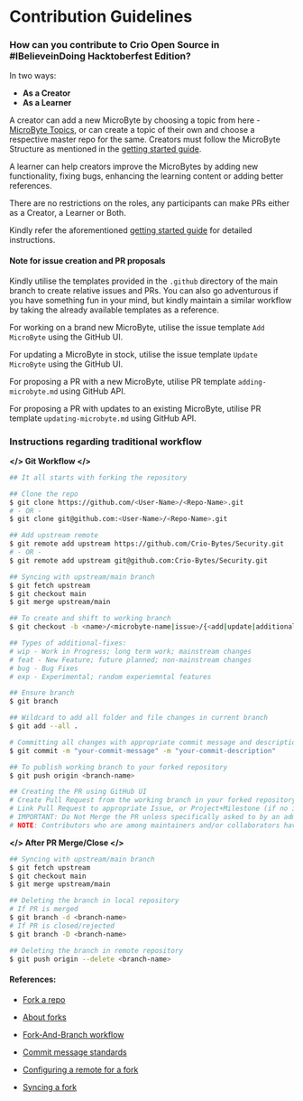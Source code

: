 # Contribution Guidelines



### How can you contribute to Crio Open Source in #IBelieveinDoing Hacktoberfest Edition?



In two ways:

- **As a Creator**
- **As a Learner**



A creator can add a new MicroByte by choosing a topic from here - [MicroByte Topics](https://docs.google.com/spreadsheets/d/15SY0OvF-ruqVtvWUogxRg51m6J5VZhbyGECPYIsQdi8/edit?usp=sharing), or can create a topic of their own and choose a respective master repo for the same. Creators must follow the MicroByte Structure as mentioned in the [getting started guide](https://docs.google.com/document/d/1WYVo-O1--RX3hGr6hxPRm6Mz_ky1ErNDUfUZv6oEw_s/edit#heading=h.bc09i7s92ri9). 



A learner can help creators improve the MicroBytes by adding new functionality, fixing bugs, enhancing the learning content or adding better references. 

There are no restrictions on the roles, any participants can make PRs either as a Creator, a Learner or Both. 

Kindly refer the aforementioned [getting started guide](https://docs.google.com/document/d/1WYVo-O1--RX3hGr6hxPRm6Mz_ky1ErNDUfUZv6oEw_s/edit#heading=h.bc09i7s92ri9) for detailed instructions.

#### Note for issue creation and PR proposals

Kindly utilise the templates provided in the `.github` directory of the main branch to create relative issues and PRs. You can also go adventurous if you have something fun in your mind, but kindly maintain a similar workflow by taking the already available templates as a reference.

For working on a brand new MicroByte, utilise the issue template `Add MicroByte` using the GitHub UI.

For updating a MicroByte in stock, utilise the issue template `Update MicroByte` using the GitHub UI.

For proposing a PR with a new MicroByte, utilise PR template `adding-microbyte.md` using GitHub API.

For proposing a PR with updates to an existing MicroByte, utilise PR template `updating-microbyte.md` using GitHub API.



### Instructions regarding traditional workflow

**</> Git Workflow </>**

```bash
## It all starts with forking the repository

## Clone the repo
$ git clone https://github.com/<User-Name>/<Repo-Name>.git
# - OR -
$ git clone git@github.com:<User-Name>/<Repo-Name>.git

## Add upstream remote
$ git remote add upstream https://github.com/Crio-Bytes/Security.git
# - OR -
$ git remote add upstream git@github.com:Crio-Bytes/Security.git

## Syncing with upstream/main branch
$ git fetch upstream
$ git checkout main
$ git merge upstream/main

## To create and shift to working branch
$ git checkout -b <name>/<microbyte-name|issue>/{<add|update|additional-fixes>}

## Types of additional-fixes:
# wip - Work in Progress; long term work; mainstream changes
# feat - New Feature; future planned; non-mainstream changes
# bug - Bug Fixes
# exp - Experimental; random experiemntal features

## Ensure branch
$ git branch

## Wildcard to add all folder and file changes in current branch
$ git add --all .

# Committing all changes with appropriate commit message and description
$ git commit -m "your-commit-message" -m "your-commit-description"

## To publish working branch to your forked repository
$ git push origin <branch-name>

## Creating the PR using GitHub UI
# Create Pull Request from the working branch in your forked repository to the master branch in the upstream repository
# Link Pull Request to appropriate Issue, or Project+Milestone (if no issue created)
# IMPORTANT: Do Not Merge the PR unless specifically asked to by an admin or approved by at least 2-3 maintainers.
# NOTE: Contributors who are among maintainers and/or collaborators have merge permissions.

```



**</> After PR Merge/Close </>**

```bash
## Syncing with upstream/main branch
$ git fetch upstream
$ git checkout main
$ git merge upstream/main

## Deleting the branch in local repository
# If PR is merged
$ git branch -d <branch-name>  
# If PR is closed/rejected
$ git branch -D <branch-name>  

## Deleting the branch in remote repository
$ git push origin --delete <branch-name>
```



#### References:

- [Fork a repo](https://docs.github.com/en/free-pro-team@latest/github/getting-started-with-github/fork-a-repo)

- [About forks](https://docs.github.com/en/free-pro-team@latest/github/collaborating-with-issues-and-pull-requests/about-forks)
- [Fork-And-Branch workflow](https://blog.scottlowe.org/2015/01/27/using-fork-branch-git-workflow/)

- [Commit message standards](https://chris.beams.io/posts/git-commit/)
- [Configuring a remote for a fork](https://docs.github.com/en/free-pro-team@latest/github/collaborating-with-issues-and-pull-requests/configuring-a-remote-for-a-fork)
- [Syncing a fork](https://docs.github.com/en/free-pro-team@latest/github/collaborating-with-issues-and-pull-requests/syncing-a-fork)
